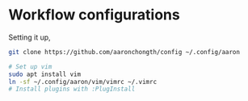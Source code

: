# Workflow configurations

Setting it up,

```bash
git clone https://github.com/aaronchongth/config ~/.config/aaron

# Set up vim
sudo apt install vim
ln -sf ~/.config/aaron/vim/vimrc ~/.vimrc
# Install plugins with :PlugInstall
```

